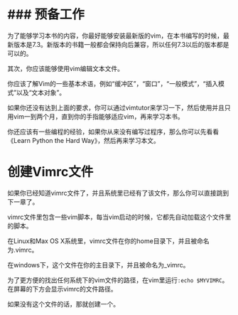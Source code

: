 ### 预备工作
=======

为了能够学习本书的内容，你最好能够安装最新版的vim，在本书编写的时候，最新版本是7.3。新版本的书籍一般都会保持向后兼容，所以任何7.3以后的版本都是可以的。

其次，你应该能够使用vim编辑文本文件。

你应该了解Vim的一些基本术语，例如“缓冲区”，“窗口”，“一般模式”，“插入模式”以及“文本对象”。

如果你还没有达到上面的要求，你可以通过vimtutor来学习一下，然后使用并且只用vim一到两个月，直到你的手指能够适应vim，再来学习本书。

你还应该有一些编程的经验，如果你从来没有编写过程序，那么你可以先看看《Learn Python the Hard Way》，然后再来学习本文。

创建Vimrc文件
=======
     
如果你已经知道vimrc文件了，并且系统里已经有了该文件，那么你可以直接跳到下一章了。

vimrc文件里包含一些vim脚本，每当vim启动的时候，它都先自动加载这个文件里的脚本。

在Linux和Max OS X系统里，vimrc文件在你的home目录下，并且被命名为.vimrc。

在windows下，这个文件在你的主目录下，并且被命名为_vimrc。

为了更方便的找出任何系统下的vim文件的路径，在vim里运行`:echo $MYVIMRC`。在屏幕的下方会显示vimrc的文件路径。

如果没有这个文件的话，那就创建一个。
